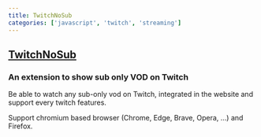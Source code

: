 ```yaml
---
title: TwitchNoSub
categories: ['javascript', 'twitch', 'streaming']
---
```

## [TwitchNoSub](https://github.com/besuper/TwitchNoSub)

### An extension to show sub only VOD on Twitch


Be able to watch any sub-only vod on Twitch, integrated in the website and support every twitch features.

Support chromium based browser (Chrome, Edge, Brave, Opera, ...) and Firefox.
